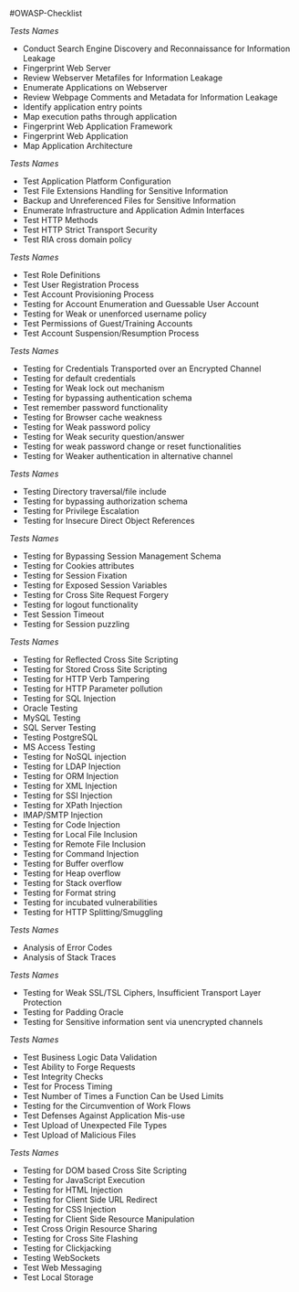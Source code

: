 #OWASP-Checklist


*Tests Names*
*	Conduct Search Engine Discovery and Reconnaissance for Information Leakage
*	Fingerprint Web Server
*	Review Webserver Metafiles for Information Leakage
*	Enumerate Applications on Webserver
*	Review Webpage Comments and Metadata for Information Leakage
*	Identify application entry points
*	Map execution paths through application
*	Fingerprint Web Application Framework
*	Fingerprint Web Application
*	Map Application Architecture

*Tests Names*
* Test Application Platform Configuration
* Test File Extensions Handling for Sensitive Information
* Backup and Unreferenced Files for Sensitive Information
* Enumerate Infrastructure and Application Admin Interfaces
* Test HTTP Methods
* Test HTTP Strict Transport Security
* Test RIA cross domain policy

*Tests Names*
* Test Role Definitions
* Test User Registration Process
* Test Account Provisioning Process
* Testing for Account Enumeration and Guessable User Account
* Testing for Weak or unenforced username policy
* Test Permissions of Guest/Training Accounts
* Test Account Suspension/Resumption Process

*Tests Names*
* Testing for Credentials Transported over an Encrypted Channel
* Testing for default credentials
* Testing for Weak lock out mechanism
* Testing for bypassing authentication schema
* Test remember password functionality
* Testing for Browser cache weakness
* Testing for Weak password policy
* Testing for Weak security question/answer
* Testing for weak password change or reset functionalities
* Testing for Weaker authentication in alternative channel

*Tests Names*
* Testing Directory traversal/file include
* Testing for bypassing authorization schema
* Testing for Privilege Escalation
* Testing for Insecure Direct Object References

*Tests Names*
* Testing for Bypassing Session Management Schema
* Testing for Cookies attributes
* Testing for Session Fixation
* Testing for Exposed Session Variables
* Testing for Cross Site Request Forgery
* Testing for logout functionality
* Test Session Timeout
* Testing for Session puzzling

*Tests Names*
* Testing for Reflected Cross Site Scripting
* Testing for Stored Cross Site Scripting
* Testing for HTTP Verb Tampering
* Testing for HTTP Parameter pollution
* Testing for SQL Injection
* Oracle Testing
* MySQL Testing
* SQL Server Testing
* Testing PostgreSQL
* MS Access Testing
* Testing for NoSQL injection
* Testing for LDAP Injection
* Testing for ORM Injection
* Testing for XML Injection
* Testing for SSI Injection
* Testing for XPath Injection
* IMAP/SMTP Injection
* Testing for Code Injection
* Testing for Local File Inclusion
* Testing for Remote File Inclusion
* Testing for Command Injection
* Testing for Buffer overflow
* Testing for Heap overflow
* Testing for Stack overflow
* Testing for Format string
* Testing for incubated vulnerabilities
* Testing for HTTP Splitting/Smuggling

*Tests Names*
* Analysis of Error Codes
* Analysis of Stack Traces

*Tests Names*
* Testing for Weak SSL/TSL Ciphers, Insufficient Transport Layer Protection
* Testing for Padding Oracle
* Testing for Sensitive information sent via unencrypted channels

*Tests Names*
* Test Business Logic Data Validation
* Test Ability to Forge Requests
* Test Integrity Checks
* Test for Process Timing
* Test Number of Times a Function Can be Used Limits
* Testing for the Circumvention of Work Flows
* Test Defenses Against Application Mis-use
* Test Upload of Unexpected File Types
* Test Upload of Malicious Files

*Tests Names*
* Testing for DOM based Cross Site Scripting
* Testing for JavaScript Execution
* Testing for HTML Injection
* Testing for Client Side URL Redirect
* Testing for CSS Injection
* Testing for Client Side Resource Manipulation
* Test Cross Origin Resource Sharing
* Testing for Cross Site Flashing
* Testing for Clickjacking
* Testing WebSockets
* Test Web Messaging
* Test Local Storage
